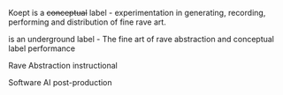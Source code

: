 Koept is a ~~conceptual~~ label - experimentation in generating, recording, performing and distribution of fine rave art.

is an underground label - The fine art of rave abstraction and conceptual label performance

Rave 
Abstraction
instructional

Software
AI
post-production
<!--stackedit_data:
eyJoaXN0b3J5IjpbNzI5NTQ1Mjg2LC0xNjQ5NjU1MDI3LDE4Mz
k3Nzc0MjZdfQ==
-->